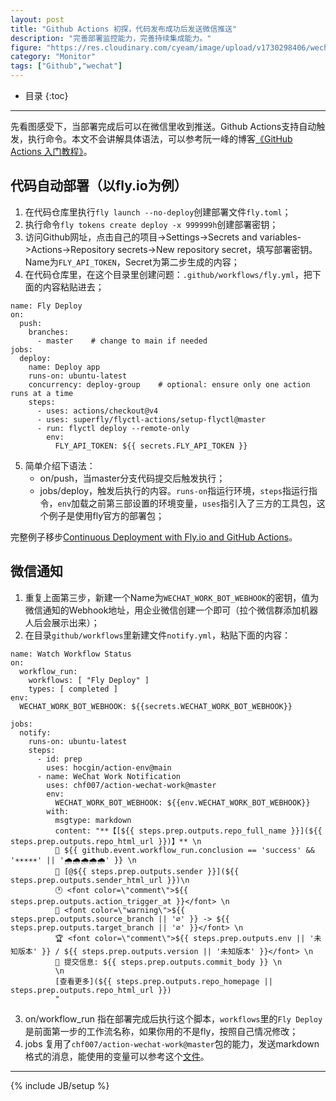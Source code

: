 ```yaml
---
layout: post
title: "Github Actions 初探，代码发布成功后发送微信推送"
description: "完善部署监控能力，完善持续集成能力。"
figure: "https://res.cloudinary.com/cyeam/image/upload/v1730298406/wechat_notify.jpg"
category: "Monitor"
tags: ["Github","wechat"]
---
```


* 目录
{:toc}
---

先看图感受下，当部署完成后可以在微信里收到推送。Github Actions支持自动触发，执行命令。本文不会讲解具体语法，可以参考阮一峰的博客[《GitHub Actions 入门教程》](https://www.ruanyifeng.com/blog/2019/09/getting-started-with-github-actions.html)。

## 代码自动部署（以fly.io为例）

1. 在代码仓库里执行`fly launch --no-deploy`创建部署文件`fly.toml`；
2. 执行命令`fly tokens create deploy -x 999999h`创建部署密钥；
3. 访问Github网址，点击自己的项目->Settings->Secrets and variables->Actions->Repository secrets->New repository secret，填写部署密钥。Name为`FLY_API_TOKEN`，Secret为第二步生成的内容；
4. 在代码仓库里，在这个目录里创建问题：`.github/workflows/fly.yml`，把下面的内容粘贴进去；

```
name: Fly Deploy
on:
  push:
    branches:
      - master    # change to main if needed
jobs:
  deploy:
    name: Deploy app
    runs-on: ubuntu-latest
    concurrency: deploy-group    # optional: ensure only one action runs at a time
    steps:
      - uses: actions/checkout@v4
      - uses: superfly/flyctl-actions/setup-flyctl@master
      - run: flyctl deploy --remote-only
        env:
          FLY_API_TOKEN: ${{ secrets.FLY_API_TOKEN }}
```

5. 简单介绍下语法：
	- on/push，当master分支代码提交后触发执行；
	- jobs/deploy，触发后执行的内容。`runs-on`指运行环境，`steps`指运行指令，`env`加载之前第三部设置的环境变量，`uses`指引入了三方的工具包，这个例子是使用fly官方的部署包；

完整例子移步[Continuous Deployment with Fly.io and GitHub Actions](https://fly.io/docs/launch/continuous-deployment-with-github-actions/)。


## 微信通知

1. 重复上面第三步，新建一个Name为`WECHAT_WORK_BOT_WEBHOOK`的密钥，值为微信通知的Webhook地址，用企业微信创建一个即可（拉个微信群添加机器人后会展示出来）；
2. 在目录`github/workflows`里新建文件`notify.yml`，粘贴下面的内容：

```
name: Watch Workflow Status
on:
  workflow_run:
    workflows: [ "Fly Deploy" ]
    types: [ completed ]
env:
  WECHAT_WORK_BOT_WEBHOOK: ${{secrets.WECHAT_WORK_BOT_WEBHOOK}}

jobs:
  notify:
    runs-on: ubuntu-latest
    steps:
      - id: prep
        uses: hocgin/action-env@main
      - name: WeChat Work Notification
        uses: chf007/action-wechat-work@master
        env:
          WECHAT_WORK_BOT_WEBHOOK: ${{env.WECHAT_WORK_BOT_WEBHOOK}}
        with:
          msgtype: markdown
          content: "**【[${{ steps.prep.outputs.repo_full_name }}](${{ steps.prep.outputs.repo_html_url }})】** \n
          📌 ${{ github.event.workflow_run.conclusion == 'success' && '☀️☀️☀️☀️☀️' || '🌧️🌧️🌧️🌧️🌧️' }} \n
          🏃 [@${{ steps.prep.outputs.sender }}](${{ steps.prep.outputs.sender_html_url }})\n
          🕐 <font color=\"comment\">${{ steps.prep.outputs.action_trigger_at }}</font> \n
          🔧 <font color=\"warning\">${{ steps.prep.outputs.source_branch || '∅' }} -> ${{ steps.prep.outputs.target_branch || '∅' }}</font> \n
          🏆 <font color=\"comment\">${{ steps.prep.outputs.env || '未知版本' }} / ${{ steps.prep.outputs.version || '未知版本' }}</font> \n
          📝 提交信息: ${{ steps.prep.outputs.commit_body }} \n
          \n
          [查看更多](${{ steps.prep.outputs.repo_homepage || steps.prep.outputs.repo_html_url }})
          "
```

3. on/workflow_run 指在部署完成后执行这个脚本，`workflows`里的`Fly Deploy`是前面第一步的工作流名称，如果你用的不是fly，按照自己情况修改；
4. jobs 复用了`chf007/action-wechat-work@master`包的能力，发送markdown格式的消息，能使用的变量可以参考这个[文件](https://github.com/hocgin/action-env/blob/main/action.yml)。

---


{% include JB/setup %}
